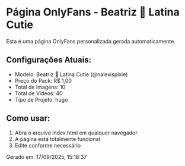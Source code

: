 # Página OnlyFans - Beatriz 🖤 Latina Cutie

Esta é uma página OnlyFans personalizada gerada automaticamente.

## Configurações Atuais:
- Modelo: Beatriz 🖤 Latina Cutie (@nalexispixie)
- Preço do Pack: R$ 1,00
- Total de Imagens: 10
- Total de Vídeos: 40
- Tipo de Projeto: hugo

## Como usar:
1. Abra o arquivo index.html em qualquer navegador
2. A página está totalmente funcional
3. Edite conforme necessário

Gerado em: 17/09/2025, 15:18:37
